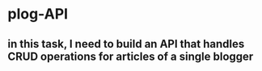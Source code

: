 # plog-API
## in this task, I need to build an API that handles CRUD operations for articles of a single blogger
